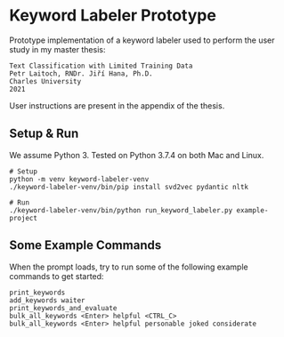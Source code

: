 # Keyword Labeler Prototype

Prototype implementation of a keyword labeler used to perform the user study in my master thesis:

```
Text Classification with Limited Training Data
Petr Laitoch, RNDr. Jiří Hana, Ph.D.
Charles University
2021
```

User instructions are present in the appendix of the thesis.

## Setup & Run

We assume Python 3. Tested on Python 3.7.4 on both Mac and Linux.

```
# Setup
python -m venv keyword-labeler-venv
./keyword-labeler-venv/bin/pip install svd2vec pydantic nltk

# Run
./keyword-labeler-venv/bin/python run_keyword_labeler.py example-project
```

## Some Example Commands

When the prompt loads, try to run some of the following example commands to get started:

```
print_keywords
add_keywords waiter
print_keywords_and_evaluate
bulk_all_keywords <Enter> helpful <CTRL_C>
bulk_all_keywords <Enter> helpful personable joked considerate
```
